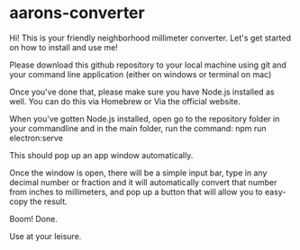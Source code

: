 # aarons-converter

Hi! This is your friendly neighborhood millimeter converter. Let's get started on how to install and use me! 

Please download this github repository to your local machine using git and your command line application (either on windows or terminal on mac)

Once you've done that, please make sure you have Node.js installed as well. You can do this via Homebrew or Via the official website. 

When you've gotten Node.js installed, open go to the repository folder in your commandline and in the main folder, run the command: npm run electron:serve

This should pop up an app window automatically. 

Once the window is open, there will be a simple input bar, type in any decimal number or fraction and it will automatically convert that number from inches to millimeters, and pop up a button that will allow you to easy-copy the result. 

Boom! Done.

Use at your leisure. 